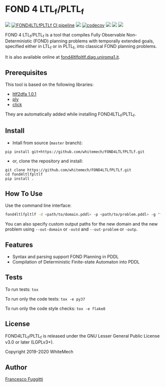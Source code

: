 # FOND 4 LTL<sub>f</sub>/PLTL<sub>f</sub>
[![](https://img.shields.io/pypi/pyversions/fond4ltlfpltlf.svg)](https://pypi.python.org/pypi/fond4ltlfpltlf)
[![FOND4LTLfPLTLf CI pipeline](
  https://github.com/whitemech/FOND4LTLfPLTLf/workflows/FOND4LTLfPLTLf%20CI%20pipeline./badge.svg)](
  https://github.com/whitemech/FOND4LTLfPLTLf/actions?query=workflow%3A%22FOND4LTLfPLTLf+CI+pipeline.%22)
[![](https://img.shields.io/badge/status-development-orange.svg)](https://img.shields.io/badge/status-development-orange.svg)
[![codecov](https://codecov.io/gh/whitemech/FOND4LTLfPLTLf/branch/master/graph/badge.svg)](https://codecov.io/gh/whitemech/FOND4LTLfPLTLf)
[![](https://img.shields.io/badge/flake8-checked-blueviolet)](https://img.shields.io/badge/flake8-checked-blueviolet)
[![](https://img.shields.io/badge/mypy-checked-blue)](https://img.shields.io/badge/mypy-checked-blue)
[![](https://img.shields.io/badge/license-LGPLv3%2B-blue)](https://img.shields.io/badge/license-LGPLv3%2B-blue)

FOND 4 LTL<sub>f</sub>/PLTL<sub>f</sub> is a tool that compiles Fully Observable Non-Deterministic (FOND) planning 
problems with temporally extended goals, specified either in LTL<sub>f</sub> or in PLTL<sub>f</sub>, into classical 
FOND planning problems.

It is also available online at [fond4ltlfpltlf.diag.uniroma1.it](http://fond4ltlfpltlf.diag.uniroma1.it).

## Prerequisites

This tool is based on the following libraries:

- [ltlf2dfa 1.0.1](https://pypi.org/project/ltlf2dfa/)
- [ply](https://pypi.org/project/ply/)
- [click](https://pypi.org/project/click/)

They are automatically added while installing FOND4LTL<sub>f</sub>/PLTL<sub>f</sub>.

## Install

- Intall from source (`master` branch):
```
pip install git+https://github.com/whitemech/FOND4LTLfPLTLf.git
```

- or, clone the repository and install:
```
git clone https://github.com/whitemech/FOND4LTLfPLTLf.git
cd fond4ltlfpltlf
pip install .
```
## How To Use
Use the command line interface:
```bash
fond4ltlfpltlf -d <path/to/domain.pddl> -p <path/to/problem.pddl> -g "formula"
```
You can also specify custom output paths for the new domain and the new problem 
using `--out-domain` or `-outd` and `--out-problem` or `-outp`.

## Features

* Syntax and parsing support FOND Planning in PDDL
* Compilation of Deterministic Finite-state Automaton into PDDL

## Tests

To run tests: `tox`

To run only the code tests: `tox -e py37`

To run only the code style checks: `tox -e flake8`

## License

FOND4LTL<sub>f</sub>/PLTL<sub>f</sub> is released under the GNU Lesser General Public License v3.0 or later (LGPLv3+).

Copyright 2019-2020 WhiteMech

## Author

[Francesco Fuggitti](https://francescofuggitti.github.io/)


